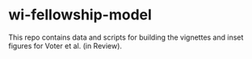 # wi-fellowship-model

This repo contains data and scripts for building the vignettes and inset figures for Voter et al. (in Review). 